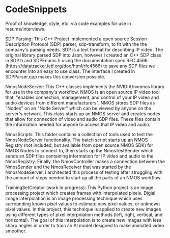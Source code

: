 # CodeSnippets
Proof of knowledge, style, etc. via code examples for use in resume/interviews.

SDP Parsing:
This C++ Project implemented a open source Session Description Protocol (SDP) parser, sdp-transform, to fit with the the company's parsing needs. SDP is a text format for describing IP video. The original library parsed SDP into Json, however I created an C++ SDP class in SDP.h and SDPEnums.h using the documentation spec RFC 4566 (https://datatracker.ietf.org/doc/html/rfc4566) to save any SDP files we encounter into an easy to use class. The interface I created in SDPParser.cpp makes this conversion possible.

NmosNodeServer:
This C++ classes implements the NVIDIA/nvnmos library for use in the company's workflow. NMOS is an open source IP video tool that, "enables connection, management, and control of your IP video and audio devices from different manufacturers". NMOS stores SDP files as "Nodes" on an "Node Server" which can be viewed by anyone on the server's network.  This class starts up an NMOS server and creates nodes that allow for connection of video and audio SDP files. These files contain the information needed for anyone to access that IP video and audio.

NmosScripts:
This folder contains a collection of tools used to test the NmosNodeServer functionality. The batch script starts up an NMOS Registry (not included, but available from open source NMOS SDK) for NMOS Nodes to connect to, then starts up the NmosTestSender which sends an SDP files containing information for IP video and audio to the NmosRegistry. Finally, the NmosController makes a connection between the NmosSender and the NmosReceiver that was started by the NmosNodeServer. I architected this process of testing after struggling with the amount of steps needed to start up all the parts of an NMOS workflow.


TrainingSetCreator (work in progress):
This Python project is an image processing project which creates frames with interpolated pixels. Digial image interpolation is an image processing technique which uses surrounding known pixel values to estimate new pixel values, or unknown pixel values. In this project, this technique is applied to create new images using different types of pixel interpolation methods (left, right, vertical, and horizontal). The goal of this interpolation is to create new images with less sharp angles in order to train an AI model designed to make animated video smoother.


